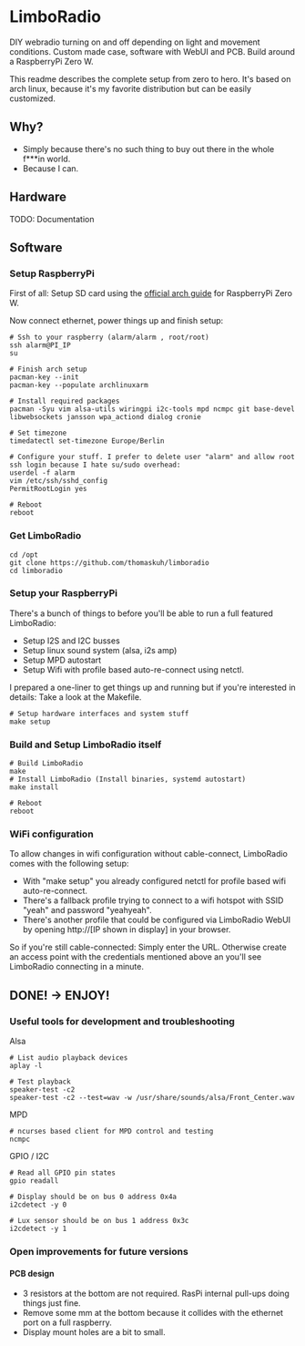 # LimboRadio

DIY webradio turning on and off depending on light and movement conditions. Custom made case, software with WebUI and PCB. Build around a RaspberryPi Zero W.

This readme describes the complete setup from zero to hero. It's based on arch linux, because it's my favorite distribution but can be easily customized.

## Why?
- Simply because there's no such thing to buy out there in the whole f***in world.
- Because I can.

## Hardware
TODO: Documentation

## Software

### Setup RaspberryPi

First of all: Setup SD card using the [official arch guide](https://archlinuxarm.org/platforms/armv6/raspberry-pi#installation) for RaspberryPi Zero W.

Now connect ethernet, power things up and finish setup:
```
# Ssh to your raspberry (alarm/alarm , root/root)
ssh alarm@PI_IP
su

# Finish arch setup
pacman-key --init
pacman-key --populate archlinuxarm

# Install required packages
pacman -Syu vim alsa-utils wiringpi i2c-tools mpd ncmpc git base-devel libwebsockets jansson wpa_actiond dialog cronie

# Set timezone
timedatectl set-timezone Europe/Berlin

# Configure your stuff. I prefer to delete user "alarm" and allow root ssh login because I hate su/sudo overhead:
userdel -f alarm
vim /etc/ssh/sshd_config
PermitRootLogin yes

# Reboot
reboot
```


### Get LimboRadio
```
cd /opt
git clone https://github.com/thomaskuh/limboradio
cd limboradio
```

### Setup your RaspberryPi
There's a bunch of things to before you'll be able to run a full featured LimboRadio:
- Setup I2S and I2C busses
- Setup linux sound system (alsa, i2s amp)
- Setup MPD autostart
- Setup Wifi with profile based auto-re-connect using netctl.

I prepared a one-liner to get things up and running but if you're interested in details: Take a look at the Makefile.
```
# Setup hardware interfaces and system stuff
make setup
```

### Build and Setup LimboRadio itself
```
# Build LimboRadio
make
# Install LimboRadio (Install binaries, systemd autostart)
make install

# Reboot
reboot
```

### WiFi configuration
To allow changes in wifi configuration without cable-connect, LimboRadio comes with the following setup:
- With "make setup" you already configured netctl for profile based wifi auto-re-connect.
- There's a fallback profile trying to connect to a wifi hotspot with SSID "yeah" and password "yeahyeah".
- There's another profile that could be configured via LimboRadio WebUI by opening http://[IP shown in display] in your browser.

So if you're still cable-connected: Simply enter the URL. Otherwise create an access point with the credentials mentioned above an you'll see LimboRadio connecting in a minute.

## DONE! -> ENJOY!


### Useful tools for development and troubleshooting

Alsa
```
# List audio playback devices
aplay -l

# Test playback
speaker-test -c2
speaker-test -c2 --test=wav -w /usr/share/sounds/alsa/Front_Center.wav
```

MPD
```
# ncurses based client for MPD control and testing
ncmpc
```

GPIO / I2C
```
# Read all GPIO pin states
gpio readall

# Display should be on bus 0 address 0x4a
i2cdetect -y 0

# Lux sensor should be on bus 1 address 0x3c
i2cdetect -y 1

```


### Open improvements for future versions
#### PCB design
* 3 resistors at the bottom are not required. RasPi internal pull-ups doing things just fine.
* Remove some mm at the bottom because it collides with the ethernet port on a full raspberry.
* Display mount holes are a bit to small.
